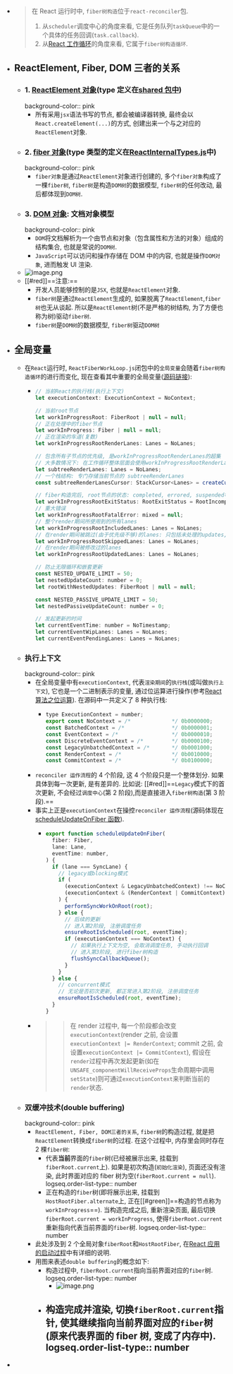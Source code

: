 - > 在 React 运行时中, `fiber树构造`位于`react-reconciler`包.
  >
  > 1. 从`scheduler`调度中心的角度来看, 它是任务队列`taskQueue`中的一个具体的任务回调(`task.callback`).
  > 2. 从[React 工作循环](https://7km.top/main/workloop)的角度来看, 它属于`fiber树构造循环`.
- ## ReactElement, Fiber, DOM 三者的关系
	- ### 1. [ReactElement 对象](https://github.com/facebook/react/blob/v17.0.2/packages/react/src/ReactElement.js#L126-L146)(type 定义在[shared 包中](https://github.com/facebook/react/blob/v17.0.2/packages/shared/ReactElementType.js#L15))
	  background-color:: pink
		- 所有采用`jsx`语法书写的节点, 都会被编译器转换, 最终会以`React.createElement(...)`的方式, 创建出来一个与之对应的`ReactElement`对象.
	- ### 2. [fiber 对象](https://github.com/facebook/react/blob/v17.0.2/packages/react-reconciler/src/ReactFiber.old.js#L116-L155)(type 类型的定义在[ReactInternalTypes.js](https://github.com/facebook/react/blob/v17.0.2/packages/react-reconciler/src/ReactInternalTypes.js#L47-L174)中)
	  background-color:: pink
		- `fiber对象`是通过`ReactElement`对象进行创建的, 多个`fiber对象`构成了一棵`fiber树`, `fiber树`是构造`DOM树`的数据模型, `fiber树`的任何改动, 最后都体现到`DOM树`.
	- ### 3. [DOM 对象](https://developer.mozilla.org/zh-CN/docs/Web/API/Document_Object_Model): 文档对象模型
	  background-color:: pink
		- `DOM`将文档解析为一个由节点和对象（包含属性和方法的对象）组成的结构集合, 也就是常说的`DOM树`.
		- `JavaScript`可以访问和操作存储在 DOM 中的内容, 也就是操作`DOM对象`, 进而触发 UI 渲染.
	- ![image.png](../assets/image_1699607003527_0.png)
	- [[#red]]==注意:==
		- 开发人员能够控制的是`JSX`, 也就是`ReactElement`对象.
		- `fiber树`是通过`ReactElement`生成的, 如果脱离了`ReactElement`,`fiber树`也无从谈起. 所以是`ReactElement`树(不是严格的树结构, 为了方便也称为树)驱动`fiber树`.
		- `fiber树`是`DOM树`的数据模型, `fiber树`驱动`DOM树`
- ## 全局变量
	- 在`React`运行时, `ReactFiberWorkLoop.js`闭包中的`全局变量`会随着`fiber树构造循环`的进行而变化, 现在查看其中重要的全局变量([源码链接](https://github.com/facebook/react/blob/v17.0.2/packages/react-reconciler/src/ReactFiberWorkLoop.old.js#L247-L367)):
		- ```js
		  // 当前React的执行栈(执行上下文)
		  let executionContext: ExecutionContext = NoContext;
		  
		  // 当前root节点
		  let workInProgressRoot: FiberRoot | null = null;
		  // 正在处理中的fiber节点
		  let workInProgress: Fiber | null = null;
		  // 正在渲染的车道(复数)
		  let workInProgressRootRenderLanes: Lanes = NoLanes;
		  
		  // 包含所有子节点的优先级, 是workInProgressRootRenderLanes的超集
		  // 大多数情况下: 在工作循环整体层面会使用workInProgressRootRenderLanes, 在begin/complete阶段层面会使用 subtreeRenderLanes
		  let subtreeRenderLanes: Lanes = NoLanes;
		  // 一个栈结构: 专门存储当前节点的 subtreeRenderLanes
		  const subtreeRenderLanesCursor: StackCursor<Lanes> = createCursor(NoLanes);
		  
		  // fiber构造完后, root节点的状态: completed, errored, suspended等
		  let workInProgressRootExitStatus: RootExitStatus = RootIncomplete;
		  // 重大错误
		  let workInProgressRootFatalError: mixed = null;
		  // 整个render期间所使用到的所有lanes
		  let workInProgressRootIncludedLanes: Lanes = NoLanes;
		  // 在render期间被跳过(由于优先级不够)的lanes: 只包括未处理的updates, 不包括被复用的fiber节点
		  let workInProgressRootSkippedLanes: Lanes = NoLanes;
		  // 在render期间被修改过的lanes
		  let workInProgressRootUpdatedLanes: Lanes = NoLanes;
		  
		  // 防止无限循环和嵌套更新
		  const NESTED_UPDATE_LIMIT = 50;
		  let nestedUpdateCount: number = 0;
		  let rootWithNestedUpdates: FiberRoot | null = null;
		  
		  const NESTED_PASSIVE_UPDATE_LIMIT = 50;
		  let nestedPassiveUpdateCount: number = 0;
		  
		  // 发起更新的时间
		  let currentEventTime: number = NoTimestamp;
		  let currentEventWipLanes: Lanes = NoLanes;
		  let currentEventPendingLanes: Lanes = NoLanes;
		  ```
	- ### 执行上下文
	  background-color:: pink
		- 在全局变量中有`executionContext`, 代表`渲染期间`的`执行栈`(或叫做`执行上下文`), 它也是一个二进制表示的变量, 通过位运算进行操作(参考[React 算法之位运算](https://7km.top/algorithm/bitfield)). 在源码中一共定义了 8 种执行栈:
			- ```js
			  type ExecutionContext = number;
			  export const NoContext = /*             */ 0b0000000;
			  const BatchedContext = /*               */ 0b0000001;
			  const EventContext = /*                 */ 0b0000010;
			  const DiscreteEventContext = /*         */ 0b0000100;
			  const LegacyUnbatchedContext = /*       */ 0b0001000;
			  const RenderContext = /*                */ 0b0010000;
			  const CommitContext = /*                */ 0b0100000;
			  ```
		- `reconciler 运作流程`的 4 个阶段, 这 4 个阶段只是一个整体划分. 如果具体到每一次更新, 是有差异的. 比如说: [[#red]]==`Legacy`模式下的首次更新, 不会经过`调度中心`(第 2 阶段),而是直接进入`fiber树构造`(第 3 阶段).==
		- 事实上正是`executionContext`在操控`reconciler 运作流程`(源码体现在[scheduleUpdateOnFiber 函数](https://github.com/facebook/react/blob/v17.0.2/packages/react-reconciler/src/ReactFiberWorkLoop.old.js#L517-L619)).
			- ```js
			  export function scheduleUpdateOnFiber(
			    fiber: Fiber,
			    lane: Lane,
			    eventTime: number,
			  ) {
			    if (lane === SyncLane) {
			      // legacy或blocking模式
			      if (
			        (executionContext & LegacyUnbatchedContext) !== NoContext &&
			        (executionContext & (RenderContext | CommitContext)) === NoContext
			      ) {
			        performSyncWorkOnRoot(root);
			      } else {
			        // 后续的更新
			        // 进入第2阶段, 注册调度任务
			        ensureRootIsScheduled(root, eventTime);
			        if (executionContext === NoContext) {
			          // 如果执行上下文为空, 会取消调度任务, 手动执行回调
			          // 进入第3阶段, 进行fiber树构造
			          flushSyncCallbackQueue();
			        }
			      }
			    } else {
			      // concurrent模式
			      // 无论是否初次更新, 都正常进入第2阶段, 注册调度任务
			      ensureRootIsScheduled(root, eventTime);
			    }
			  }
			  ```
		- >> 在 render 过程中, 每一个阶段都会改变`executionContext`(render 之前, 会设置`executionContext |= RenderContext`; commit 之前, 会设置`executionContext |= CommitContext`), 假设在`render`过程中再次发起更新(如在`UNSAFE_componentWillReceiveProps`生命周期中调用`setState`)则可通过`executionContext`来判断当前的`render`状态.
	- ### 双缓冲技术(double buffering)
	  background-color:: pink
		- `ReactElement, Fiber, DOM三者的关系`, `fiber树`的构造过程, 就是把`ReactElement`转换成`fiber树`的过程. 在这个过程中, 内存里会同时存在 2 棵`fiber树`:
			- 代表**当前**界面的`fiber`树(已经被展示出来, 挂载到`fiberRoot.current`上). 如果是初次构造(`初始化渲染`), 页面还没有渲染, 此时界面对应的 fiber 树为空(`fiberRoot.current = null`).
			  logseq.order-list-type:: number
			- 正在构造的`fiber`树(即将展示出来, 挂载到`HostRootFiber.alternate`上, 正在[[#green]]==构造的节点称为`workInProgress`==). 当构造完成之后, 重新渲染页面, 最后切换`fiberRoot.current = workInProgress`, 使得`fiberRoot.current`重新指向代表当前界面的`fiber`树.
			  logseq.order-list-type:: number
		- 此处涉及到 2 个全局对象`fiberRoot`和`HostRootFiber`, 在[React 应用的启动过程](https://7km.top/main/bootstrap)中有详细的说明.
		- 用图来表述`double buffering`的概念如下:
			- 构造过程中, `fiberRoot.current`指向当前界面对应的`fiber`树.
			  logseq.order-list-type:: number
				- ![image.png](../assets/image_1699953192569_0.png)
			- 构造完成并渲染, 切换`fiberRoot.current`指针, 使其继续指向当前界面对应的`fiber`树(原来代表界面的 fiber 树, 变成了内存中).
			  logseq.order-list-type:: number
				-
-